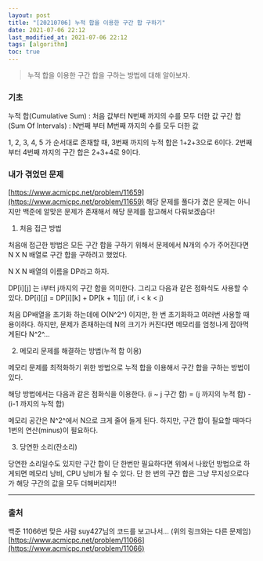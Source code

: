 ```yaml
---
layout: post
title: "[20210706] 누적 합을 이용한 구간 합 구하기"
date: 2021-07-06 22:12
last_modified_at: 2021-07-06 22:12
tags: [algorithm]
toc: true
---
```


> 누적 합을 이용한 구간 합을 구하는 방법에 대해 알아보자.

### 기초

누적 합(Cumulative Sum) : 처음 값부터 N번째 까지의 수를 모두 더한 값
구간 합(Sum Of Intervals) : N번째 부터 M번째 까지의 수를 모두 더한 값

1, 2, 3, 4, 5 가 순서대로 존재할 때,
3번째 까지의 누적 합은 1+2+3으로 6이다.
2번째 부터 4번째 까지의 구간 합은 2+3+4로 9이다.

### 내가 겪었던 문제

[https://www.acmicpc.net/problem/11659](https://www.acmicpc.net/problem/11659)
해당 문제를 풀다가 겼은 문제는 아니지만 백준에 알맞은 문제가 존재해서 해당 문제를 참고해서 다뤄보겠슴다!

1. 처음 접근 방법

처음애 접근한 방법은 모든 구간 합을 구하기 위해서 문제에서 N개의 수가 주어진다면 N X N 배열로 구간 합을 구하려고 했었다.

N X N 배열의 이름을 DP라고 하자.

DP[i][j] 는 i부터 j까지의 구간 합을 의미한다.
그리고 다음과 같은 점화식도 사용할 수 있다.
DP[i][j] = DP[i][k] + DP[k + 1][j] (if, i < k < j)

처음 DP배열을 초기화 하는데에 O(N^2^) 이지만, 한 번 초기화하고 여러번 사용할 때 용이하다.
하지만, 문제가 존재하는데 N의 크기가 커진다면 메모리를 엄청나게 잡아먹게된다 N^2^...

2. 메모리 문제를 해결하는 방법(누적 합 이용)

메모리 문제를 최적화하기 위한 방법으로 누적 합을 이용해서 구간 합을 구하는 방법이 있다.

해당 방법에서는 다음과 같은 점화식을 이용한다.
(i ~ j 구간 합) = (j 까지의 누적 합) - (i-1 까지의 누적 합)

메모리 공간은 N^2^에서 N으로 크게 줄어 들게 된다.
하지만, 구간 합이 필요할 때마다 1번의 연산(minus)이 필요하다.

3. 당연한 소리(잔소리)

당연한 소리일수도 있지만 구간 합이 단 한번만 필요하다면 위에서 나왔던 방법으로 하게되면 메모리 낭비, CPU 낭비가 될 수 있다.
단 한 번의 구간 합은 그냥 무지성으로다가 해당 구간의 값을 모두 더해버리자!!

---

### 출처

백준 11066번 맞은 사람 suy427님의 코드를 보고나서...
(위의 링크와는 다른 문제임)
[https://www.acmicpc.net/problem/11066](https://www.acmicpc.net/problem/11066)
